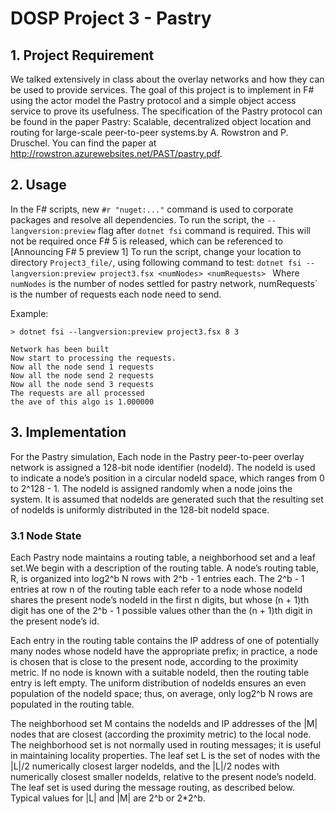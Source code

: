 # DOSP Project 3 - Pastry
## 1. Project Requirement
We talked extensively in class about the overlay networks and how they can be used to provide services. The goal of this project is to implement in F# using the actor model the Pastry protocol and a simple object access service to prove its usefulness. The specification of the Pastry protocol can be found in the paper Pastry: Scalable, decentralized object location and routing for large-scale peer-to-peer systems.by A. Rowstron and P. Druschel. You can find the paper at http://rowstron.azurewebsites.net/PAST/pastry.pdf.

## 2. Usage
In the F# scripts, new `#r "nuget:..."` command is used to corporate packages and resolve all dependencies. To run the script, the `--langversion:preview` flag after `dotnet fsi` command is required. This will not be required once F# 5 is released, which can be referenced to [Announcing F# 5 preview 1] To run the script, change your location to directory `Project3_file/`, using following command to test: `dotnet fsi --langversion:preview project3.fsx <numNodes> <numRequests> ` Where `numNodes` is the number of nodes settled for pastry network, numRequests` is the number of requests each node need to send.

Example:
```shell
> dotnet fsi --langversion:preview project3.fsx 8 3

Network has been built
Now start to processing the requests.
Now all the node send 1 requests
Now all the node send 2 requests
Now all the node send 3 requests
The requests are all processed
the ave of this algo is 1.000000
```
## 3. Implementation
For the Pastry simulation, Each node in the Pastry peer-to-peer overlay network is assigned a 128-bit node identifier (nodeId). The nodeId is used to indicate a node’s position in a circular nodeId space, which ranges from 0 to 2^128 - 1. The nodeId is assigned randomly when a node joins the system. It is assumed that nodeIds are generated such that the resulting set of nodeIds is uniformly distributed in the 128-bit nodeId space.

### 3.1 Node State
Each Pastry node maintains a routing table, a neighborhood set and a leaf set.We begin with a description of the routing table. A node’s routing table, R, is organized into log2^b N rows with 2^b - 1 entries each. The 2^b - 1 entries at row n of the routing table each refer to a node whose nodeId shares the present node’s nodeId in the first n digits, but whose (n + 1)th digit has one of the 2^b - 1 possible values other than the (n + 1)th digit in the present node’s id.

Each entry in the routing table contains the IP address of one of potentially many nodes whose nodeId have the appropriate prefix; in practice, a node is chosen that is
close to the present node, according to the proximity metric. If no node is known with a suitable nodeId, then the routing table entry is left empty. The uniform distribution of nodeIds ensures an even population of the nodeId space; thus, on average, only log2^b N rows are populated in the routing table.

The neighborhood set M contains the nodeIds and IP addresses of the |M| nodes that are closest (according the proximity metric) to the local node. The neighborhood set
is not normally used in routing messages; it is useful in maintaining locality properties. The leaf set L is the set of nodes with the |L|/2 numerically closest larger nodeIds, and the |L|/2 nodes with numerically closest smaller nodeIds, relative to the present node’s nodeId. The leaf set is used during the message routing, as described below. Typical values for |L| and |M| are 2^b or 2*2^b.



